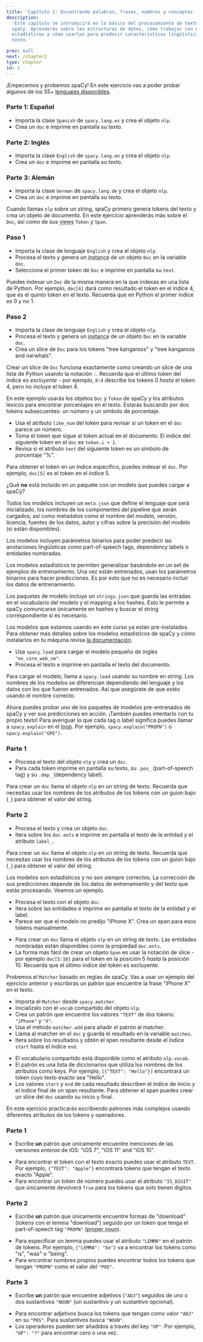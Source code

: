 ```yaml
---
title: 'Capítulo 1: Encontrando palabras, frases, nombres y conceptos'
description:
  'Este capítulo te introducirá en lo básico del procesamiento de texto con
  spaCy. Aprenderás sobre las estructuras de datos, cómo trabajar con modelos
  estadísticos y cómo usarlos para predecir características lingüísticas en tu
  texto.'

prev: null
next: /chapter2
type: chapter
id: 1
---
```


<exercise id="1" title="Introducción a spaCy" type="slides">

<slides source="chapter1_01_introduction-to-spacy">
</slides>

</exercise>

<exercise id="2" title="Empezando">

¡Empecemos y probemos spaCy! En este ejercicio vas a poder probar algunos de los
55+ [lenguajes disponibles](https://spacy.io/usage/models#languages).

### Parte 1: Español

- Importa la clase `Spanish` de `spacy.lang.es` y crea el objeto `nlp`.
- Crea un `doc` e imprime en pantalla su texto.

<codeblock id="01_02_03"></codeblock>

### Parte 2: Inglés

- Importa la clase `English` de `spacy.lang.en` y crea el objeto `nlp`.
- Crea un `doc` e imprime en pantalla su texto.

<codeblock id="01_02_01"></codeblock>

### Parte 3: Alemán

- Importa la clase `German` de `spacy.lang.de` y crea el objeto `nlp`.
- Crea un `doc` e imprime en pantalla su texto.

<codeblock id="01_02_02"></codeblock>

</exercise>

<exercise id="3" title="Documentos, spans y tokens">

Cuando llamas `nlp` sobre un string, spaCy primero genera tokens del texto y
crea un objeto de documento. En este ejercicio aprenderás más sobre el `Doc`,
así como de sus <abbr title="En español: representaciones o vistas.">views</abbr> `Token` y
`Span`.

### Paso 1

- Importa la clase de lenguaje `English` y crea el objeto `nlp`.
- Procesa el texto y genera un
  <abbr title="En español: ejemplar, a veces referido incorrectamente como instancia.">instance</abbr>
  de un objeto `Doc` en la variable `doc`.
- Selecciona el primer token de `Doc` e imprime en pantalla su `text`.

<codeblock id="01_03_01">

Puedes indexar un `Doc` de la misma manera en la que indexas en una lista de
Python. Por ejemplo, `doc[4]` dará como resultado el token en el índice 4, que
es el quinto token en el texto. Recuerda que en Python el primer índice es 0 y
no 1.

</codeblock>

### Paso 2

- Importa la clase de lenguaje `English` y crea el objeto `nlp`.
- Procesa el texto y genera un
  <abbr title="En español: ejemplar, a veces referido incorrectamente como instancia.">instance</abbr>
  de un objeto `Doc` en la variable `doc`.
- Crea un slice de `Doc` para los tokens "tree kangaroos" y "tree kangaroos and
  narwhals".

<codeblock id="01_03_02">

Crear un slice de `Doc` funciona exactamente como creando un slice de una lista
de Python usando la notación `:`. Recuerda que el último token del índice es
_excluyente_ - por ejemplo, `0:4` describe los tokens 0 _hasta_ el token 4, pero
no incluye el token 4.

</codeblock>

</exercise>

<exercise id="4" title="Atributos Léxicos">

En este ejemplo usarás los objetos `Doc` y `Token` de spaCy y los atributos
léxicos para encontrar porcentajes en el texto. Estarás buscando por dos tokens
subsecuentes: un número y un símbolo de porcentaje.

- Usa el atributo `like_num` del token para revisar si un token en el `doc`
  parece un número.
- Toma el token que sigue al token actual en el documento. El índice del
  siguiente token en el `doc` es `token.i + 1`.
- Revisa si el atributo `text` del siguiente token es un símbolo de porcentaje "%".

<codeblock id="01_04">

Para obtener el token en un índice específico, puedes indexar el `doc`. Por
ejemplo, `doc[5]` es el token en el índice 5.

</codeblock>

</exercise>

<exercise id="5" title="Modelos Estadísticos" type="slides">

<slides source="chapter1_02_statistical-models">
</slides>

</exercise>

<exercise id="6" title="Paquetes de modelos" type="choice">

¿Qué **no** está incluido en un paquete con un modelo que puedes cargar a spaCy?

<choice>
<opt text="Un archivo de metadatos incluyendo el lenguaje, el pipeline y la licencia.">

Todos los modelos incluyen un `meta.json` que define el lenguaje que será
inicializado, los nombres de los componentes del pipeline que serán cargados,
así como metadatos como el nombre del modelo, versión, licencia, fuentes de los
datos, autor y cifras sobre la precisión del modelo (si están disponibles).

</opt>
<opt text="Parámetros binarios para hacer predicciones estadísticas.">

Los modelos incluyen parámetros binarios para poder predecir las anotaciones
lingüísticas como part-of-speech tags, dependency labels o entidades nombradas.

</opt>
<opt correct="true" text="Los datos anotados con los que el modelo fue entrenado.">

Los modelos estadísticos te permiten generalizar basándote en un set de ejemplos
de entrenamiento. Una vez están entrenados, usan los parámetros binarios para
hacer predicciones. Es por esto que no es necesario incluir los datos de
entrenamiento.

</opt>
<opt text="Strings del vocabulario del modelo y sus hashes.">

Los paquetes de modelo incluye un `strings.json` que guarda las entradas en el
vocabulario del modelo y el mapping a los hashes. Esto le permite a spaCy
comunicarse únicamente en hashes y buscar el string correspondiente si es
necesario.

</opt>
</choice>

</exercise>

<exercise id="7" title="Cargando modelos">

Los modelos que estamos usando en este curso ya están pre-instalados. Para
obtener más detalles sobre los modelos estadísticos de spaCy y cómo instalarlos
en tu máquina revisa [la documentación](https://spacy.io/usage/models).

- Usa `spacy.load` para cargar el modelo pequeño de inglés `"en_core_web_sm"`.
- Procesa el texto e imprime en pantalla el texto del documento.

<codeblock id="01_07">

Para cargar el modelo, llama a `spacy.load` usando su nombre en string. Los
nombres de los modelos se diferencian dependiendo del lenguaje y los datos con
los que fueron entrenados. Así que asegúrate de que estés usando el nombre
correcto.

</codeblock>

</exercise>

<exercise id="8" title="Prediciendo anotaciones lingüísticas">

Ahora puedes probar uno de los paquetes de modelos pre-entrenados de spaCy y ver
sus predicciones en acción. ¡También puedes intentarlo con tu propio texto! Para
averiguar lo que cada tag o label significa puedes llamar a `spacy.explain` en
el <abbr title="En español: bucle, un bloque de código que se repite.">loop</abbr>. Por ejemplo, `spacy.explain("PROPN")` o `spacy.explain("GPE")`.

### Parte 1

- Procesa el texto del objeto `nlp` y crea un `doc`.
- Para cada token imprime en pantalla su texto, su `.pos_` (part-of-speech tag)
  y su `.dep_` (dependency label).

<codeblock id="01_08_01">

Para crear un `doc` llama el objeto `nlp` en un string de texto. Recuerda que
necesitas usar los nombres de los atributos de los tokens con un guion bajo
(`_`) para obtener el valor del string.

</codeblock>

### Parte 2

- Procesa el texto y crea un objeto `doc`.
- Itera sobre los `doc.ents` e imprime en pantalla el texto de la entidad y el
  atributo `label_`.

<codeblock id="01_08_02">

Para crear un `doc` llama el objeto `nlp` en un string de texto. Recuerda que
necesitas usar los nombres de los atributos de los tokens con un guion bajo
(`_`) para obtener el valor del string.

</codeblock>

</exercise>

<exercise id="9" title="Prediciendo entidades nombradas en contexto">

Los modelos son estadísticos y no son _siempre_ correctos. La corrección de sus
predicciones depende de los datos de entrenamiento y del texto que estás
procesando. Veamos un ejemplo.

- Procesa el texto con el objeto `doc`.
- Itera sobre las entidades e imprime en pantalla el texto de la entidad y el
  label.
- Parece ser que el modelo no predijo "iPhone X". Crea un span para esos tokens
  manualmente.

<codeblock id="01_09">

- Para crear un `doc` llama el objeto `nlp` en un string de texto. Las entidades
  nombradas están disponibles como la propiedad `doc.ents`.
- La forma más fácil de crear un objeto `Span` es usar la notación de slice -
  por ejemplo `doc[5:10]` para el token en la posición 5 _hasta_ la posición 10.
  Recuerda que el último índice del token es excluyente.

</codeblock>

</exercise>

<exercise id="10" title="Encontrando patrones basados en reglas" type="slides">

<slides source="chapter1_03_rule-based-matching">
</slides>

</exercise>

<exercise id="11" title="Usando el Matcher">

Probemos el `Matcher` basado en reglas de spaCy. Vas a usar un ejemplo del
ejercicio anterior y escribirás un patrón que encuentre la frase "iPhone X" en
el texto.

- Importa el `Matcher` desde `spacy.matcher`.
- Inicialízalo con el `vocab` compartido del objeto `nlp`.
- Crea un patrón que encuentre los valores `"TEXT"` de dos tokens: `"iPhone"` y
  `"X"`.
- Usa el método `matcher.add` para añadir el patrón al matcher.
- Llama al matcher en el `doc` y guarda el resultado en la variable `matches`.
- Itera sobre los resultados y obtén el span resultante desde el índice `start`
  hasta el índice `end`.

<codeblock id="01_11">

- El vocabulario compartido está disponible como el atributo `nlp.vocab`.
- El patrón es una lista de diccionarios que utiliza los nombres de los
  atributos como keys. Por ejemplo, `[{"TEXT": "Hello"}]` encontrará un token
  cuyo texto exacto sea "Hello".
- Los valores `start` y `end` de cada resultado describen el índice de inicio y
  el índice final de un span resultante. Para obtener el span puedes crear un
  slice del `doc` usando su inicio y final.

</codeblock>

</exercise>

<exercise id="12" title="Escribiendo patrones">

En este ejercicio practicarás escribiendo patrones más complejos usando
diferentes atributos de los tokens y operadores.

### Parte 1

- Escribe **un** patrón que únicamente encuentre menciones de las versiones
  _enteras_ de iOS: "iOS 7", "iOS 11" and "iOS 10".

<codeblock id="01_12_01">

- Para encontrar el token con el texto exacto puedes usar el atributo `TEXT`.
  Por ejemplo, `{"TEXT": "Apple"}` encontrará tokens que tengan el texto exacto
  "Apple".
- Para encontrar un token de número puedes usar el atributo `"IS_DIGIT"` que
  únicamente devolverá `True` para los tokens que solo tienen dígitos.

</codeblock>

### Parte 2

- Escribe **un** patrón que únicamente encuentre formas de "download" (tokens
  con el lemma "download") seguido por un token que tenga el part-of-speech tag
  `"PROPN"` (<abbr title="En español: nombre propio.">proper noun</abbr>).

<codeblock id="01_12_02">

- Para especificar un lemma puedes usar el atributo `"LEMMA"` en el patrón de
  tokens. Por ejemplo, `{"LEMMA": "be"}` va a encontrar los tokens como "is",
  "was" o "being".
- Para encontrar nombres propios puedes encontrar todos los tokens que tengan
  `"PROPN"` como el valor del `"POS"`.

</codeblock>

### Parte 3

- Escribe **un** patrón que encuentre adjetivos (`"ADJ"`) seguidos de uno o dos
  sustantivos `"NOUN"` (un sustantivo y un sustantivo opcional).

<codeblock id="01_12_03">

- Para encontrar adjetivos busca los tokens que tengan como valor `"ADJ"` en su
  `"POS"`. Para sustantivos busca `"NOUN"`.
- Los operadores pueden ser añadidos a través del key `"OP"`. Por ejemplo,
  `"OP": "?"` para encontrar cero o una vez.

</codeblock>

</exercise>
